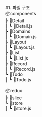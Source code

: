 #1. 파일 구조 <br />
📦components <br />
┣ 📂Detail <br />
┃ ┗ 📜Detail.js <br />
┣ 📂Domains <br />
┃ ┗ 📜Domain.js <br />
┣ 📂Layout <br />
┃ ┗ 📜Layout.js <br />
┣ 📂List <br />
┃ ┗ 📜List.js <br />
┣ 📂Record <br />
┃ ┗ 📜Record.js <br />
┗ 📂Todo <br />
┃ ┗ 📜Todo.js <br />
<br />
📦redux <br />
┣ 📂slice <br />
┗ 📂store <br />
┃ ┗ 📜store.js <br />
